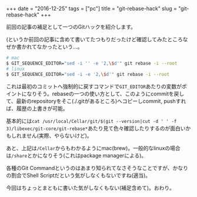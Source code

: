 +++
date = "2016-12-25"
tags =  ["pc"]
title = "git-rebase-hack"
slug = "git-rebase-hack"
+++

前回の記事の補足として一つのGitハックを紹介します。

(というか前回の記事に含めて書いてたつもりだったけど確認してみたところなぜか書かれてなかったという...。

```bash
# mac
$ GIT_SEQUENCE_EDITOR="sed -i '' -e '2,\$d'" git rebase -i --root
# linux
$ GIT_SEQUENCE_EDITOR="sed -i -e '2,\$d'" git rebase -i --root
```

これは最初のコミットへ強制的に戻すコマンドで`GIT_EDITOR`あたりの変数がポイントになりそう。rebaseの一つの使い方として、このようにcommitを戻して、最新のrepositoryをそこ(./.gitがあるところ)へコピーしcommit, pushすれば、履歴の上書きが可能。

基本的には`cat /usr/local/Cellar/git/$(git --version|cut -d ' ' -f 3)/libexec/git-core/git-rebase*`あたり見て色々確認したりするのが面白いかもしれません(実際、やらないけど)。

あと、上記は`/Cellar`からもわかるようにmac(brew)。一般的なlinuxの場合は`/share`とかになりそう(これはpackage managerによる)。

各種のGit Commandというのはあまり知られてなさそうなことですが、かなりの割合でShell Scriptだという気がしなくもないですね(適当)。

今回はちょっとまともに書いた気がしなくもない(補足含めて)。おわり。
